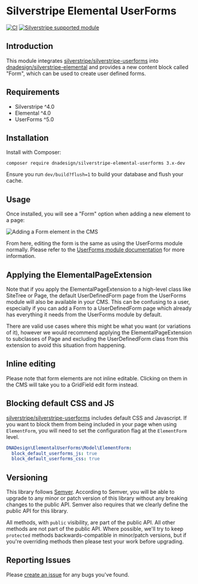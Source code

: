 # Silverstripe Elemental UserForms

[![CI](https://github.com/dnadesign/silverstripe-elemental-userforms/actions/workflows/ci.yml/badge.svg)](https://github.com/dnadesign/silverstripe-elemental-userforms/actions/workflows/ci.yml)
[![Silverstripe supported module](https://img.shields.io/badge/silverstripe-supported-0071C4.svg)](https://www.silverstripe.org/software/addons/silverstripe-commercially-supported-module-list/)

## Introduction

This module integrates [silverstripe/silverstripe-userforms](https://github.com/silverstripe/silverstripe-userforms)
into [dnadesign/silverstripe-elemental](https://github.com/dnadesign/silverstripe-elemental) and provides a new
content block called "Form", which can be used to create user defined forms.

## Requirements

* Silverstripe ^4.0
* Elemental ^4.0
* UserForms ^5.0

## Installation

Install with Composer:

```
composer require dnadesign/silverstripe-elemental-userforms 3.x-dev
```

Ensure you run `dev/build?flush=1` to build your database and flush your cache.

## Usage

Once installed, you will see a "Form" option when adding a new element to a page:

![Adding a Form element in the CMS](docs/images/adding-form.png)

From here, editing the form is the same as using the UserForms module normally. Please refer to the
[UserForms module documentation](https://github.com/silverstripe/silverstripe-userforms) for more information.

## Applying the ElementalPageExtension

Note that if you apply the ElementalPageExtension to a high-level class like SiteTree or Page, the default
UserDefinedForm page from the UserForms module will also be available in your CMS. This can be confusing to a user,
especially if you can add a Form to a UserDefinedForm page which already has everything it needs from the UserForms
module by default.

There are valid use cases where this might be what you want (or variations of it), however we would recommend
applying the ElementalPageExtension to subclasses of Page and excluding the UserDefinedForm class from this
extension to avoid this situation from happening.

## Inline editing

Please note that form elements are not inline editable. Clicking on them in the CMS will take you to a GridField
edit form instead.

## Blocking default CSS and JS

[silverstripe/silverstripe-userforms](https://github.com/silverstripe/silverstripe-userforms) includes default CSS and Javascript. If you want to block them from being included in your page when using `ElementForm`, you will need to set the configuration flag at the `ElementForm` level.

``` yaml
DNADesign\ElementalUserForms\Model\ElementForm:
  block_default_userforms_js: true
  block_default_userforms_css: true
```

## Versioning

This library follows [Semver](http://semver.org). According to Semver, you will be able to upgrade to any minor or patch version of this library without any breaking changes to the public API. Semver also requires that we clearly define the public API for this library.

All methods, with `public` visibility, are part of the public API. All other methods are not part of the public API. Where possible, we'll try to keep `protected` methods backwards-compatible in minor/patch versions, but if you're overriding methods then please test your work before upgrading.

## Reporting Issues

Please [create an issue](https://github.com/dnadesign/silverstripe-elemental/issues) for any bugs you've found.
